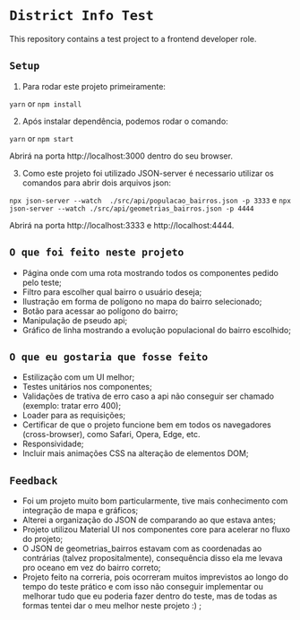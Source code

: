 # `District Info Test`

This repository contains a test project to a frontend developer role.

## `Setup`

1. Para rodar este projeto primeiramente:

`yarn` or `npm install`

2. Após instalar dependência, podemos rodar o comando:

`yarn` or `npm start`

Abrirá na porta http://localhost:3000 dentro do seu browser.

3. Como este projeto foi utilizado JSON-server é necessario utilizar os comandos para abrir dois arquivos json:

`npx json-server --watch  ./src/api/populacao_bairros.json -p 3333` e `npx json-server --watch ./src/api/geometrias_bairros.json -p 4444`

Abrirá na porta http://localhost:3333 e http://localhost:4444.

## `O que foi feito neste projeto`

- Página onde com uma rota mostrando todos os componentes pedido pelo teste;
- Filtro para escolher qual bairro o usuário deseja;
- Ilustração em forma de polígono no mapa do bairro selecionado;
- Botão para acessar ao polígono do bairro;
- Manipulação de pseudo api;
- Gráfico de linha mostrando a evolução populacional do bairro escolhido;

## `O que eu gostaria que fosse feito`

- Estilização com um UI melhor;
- Testes unitários nos componentes;
- Validações de trativa de erro caso a api não conseguir ser chamado (exemplo: tratar erro 400);
- Loader para as requisições;
- Certificar de que o projeto funcione bem em todos os navegadores (cross-browser), como Safari, Opera, Edge, etc.
- Responsividade;
- Incluir mais animações CSS na alteração de elementos DOM;

## `Feedback`

- Foi um projeto muito bom particularmente, tive mais conhecimento com integração de mapa e gráficos;
- Alterei a organização do JSON de comparando ao que estava antes;
- Projeto utilizou Material UI nos componentes core para acelerar no fluxo do projeto;
- O JSON de geometrias_bairros estavam com as coordenadas ao contrárias (talvez propositalmente), consequência disso ela me levava pro oceano em vez do bairro correto;
- Projeto feito na correria, pois ocorreram muitos imprevistos ao longo do tempo do teste prático e com isso não conseguir implementar ou melhorar tudo que eu poderia fazer dentro do teste, mas de todas as formas tentei dar o meu melhor neste projeto :) ;
